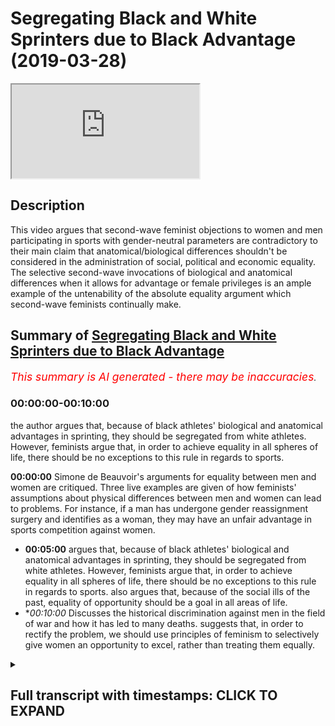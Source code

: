 # Segregating Black and White Sprinters due to Black Advantage (2019-03-28)

<iframe loading='lazy' allow='autoplay' src='https://www.youtube.com/embed/QAL5-zWYIz0'></iframe>

## Description

This video argues that second-wave feminist objections to women and men participating in sports with gender-neutral parameters are contradictory to their main claim that anatomical/biological differences shouldn't be considered in the administration of social, political and economic equality. The selective second-wave invocations of biological and anatomical differences when it allows for advantage or female privileges is an ample example of the untenability of the absolute equality argument which second-wave feminists continually make.

## Summary of [Segregating Black and White Sprinters due to Black Advantage](https://www.youtube.com/watch?v=QAL5-zWYIz0)


*<span style="color:red; font-size:125%">This summary is AI generated - there may be inaccuracies</span>. [](/)*

### <a onclick="modifyYTiframeseektime('0')">00:00:00-00:10:00</a>

 the author argues that, because of black athletes' biological and anatomical advantages in sprinting, they should be segregated from white athletes. However, feminists argue that, in order to achieve equality in all spheres of life, there should be no exceptions to this rule in regards to sports.

**<a onclick="modifyYTiframeseektime('0')">00:00:00</a>**  Simone de Beauvoir's arguments for equality between men and women are critiqued. Three live examples are given of how feminists' assumptions about physical differences between men and women can lead to problems. For instance, if a man has undergone gender reassignment surgery and identifies as a woman, they may have an unfair advantage in sports competition against women.
* **<a onclick="modifyYTiframeseektime('300')">00:05:00</a>** argues that, because of black athletes' biological and anatomical advantages in sprinting, they should be segregated from white athletes. However, feminists argue that, in order to achieve equality in all spheres of life, there should be no exceptions to this rule in regards to sports. also argues that, because of the social ills of the past, equality of opportunity should be a goal in all areas of life.
* **<a onclick="modifyYTiframeseektime('600')">00:10:00</a>* Discusses the historical discrimination against men in the field of war and how it has led to many deaths. suggests that, in order to rectify the problem, we should use principles of feminism to selectively give women an opportunity to excel, rather than treating them equally.

<details><summary><h2>Full transcript with timestamps: CLICK TO EXPAND</h2></summary>

<a onclick="modifyYTiframeseektime('0')">0:00:00</a> in examining especially second-wave  
<a onclick="modifyYTiframeseektime('3')">0:00:03</a> feminist ik discourse is clear the  
<a onclick="modifyYTiframeseektime('6')">0:00:06</a> premises the premises there are physical  
<a onclick="modifyYTiframeseektime('10')">0:00:10</a> differences Simone de Beauvoir makes  
<a onclick="modifyYTiframeseektime('13')">0:00:13</a> that candidly clear there are physical  
<a onclick="modifyYTiframeseektime('16')">0:00:16</a> differences between men and women we  
<a onclick="modifyYTiframeseektime('17')">0:00:17</a> know them we're not ignorant to them  
<a onclick="modifyYTiframeseektime('21')">0:00:21</a> she even mentions emotional differences  
<a onclick="modifyYTiframeseektime('24')">0:00:24</a> in her book the second sex and her  
<a onclick="modifyYTiframeseektime('27')">0:00:27</a> chapter on biology she says even  
<a onclick="modifyYTiframeseektime('29')">0:00:29</a> biological differences anatomical  
<a onclick="modifyYTiframeseektime('31')">0:00:31</a> differences physiological differences  
<a onclick="modifyYTiframeseektime('33')">0:00:33</a> psychological differences emotional  
<a onclick="modifyYTiframeseektime('35')">0:00:35</a> differences but the argument goes as  
<a onclick="modifyYTiframeseektime('37')">0:00:37</a> follows despite those differences there  
<a onclick="modifyYTiframeseektime('40')">0:00:40</a> should be equality does that make sense  
<a onclick="modifyYTiframeseektime('44')">0:00:44</a> so far so if a second-rate feminist  
<a onclick="modifyYTiframeseektime('46')">0:00:46</a> would say despite those differences  
<a onclick="modifyYTiframeseektime('50')">0:00:50</a> there should be equality afforded  
<a onclick="modifyYTiframeseektime('53')">0:00:53</a> what kind of equality political equality  
<a onclick="modifyYTiframeseektime('55')">0:00:55</a> social equality economic equality this  
<a onclick="modifyYTiframeseektime('61')">0:01:01</a> is pretty much in a nutshell what the  
<a onclick="modifyYTiframeseektime('64')">0:01:04</a> argument is now obviously one could  
<a onclick="modifyYTiframeseektime('66')">0:01:06</a> justifiably ask what's the proof of that  
<a onclick="modifyYTiframeseektime('69')">0:01:09</a> what's the evidence for that why should  
<a onclick="modifyYTiframeseektime('72')">0:01:12</a> that be the case how's that entailment  
<a onclick="modifyYTiframeseektime('75')">0:01:15</a> made from first principles Rousseff  
<a onclick="modifyYTiframeseektime('79')">0:01:19</a> supports how can you justify that  
<a onclick="modifyYTiframeseektime('83')">0:01:23</a> and that's really not a question that  
<a onclick="modifyYTiframeseektime('86')">0:01:26</a> there is any answer to frankly well that  
<a onclick="modifyYTiframeseektime('88')">0:01:28</a> there is any formula given for us on how  
<a onclick="modifyYTiframeseektime('91')">0:01:31</a> to answer those questions however and  
<a onclick="modifyYTiframeseektime('96')">0:01:36</a> this is moving on now to the second part  
<a onclick="modifyYTiframeseektime('98')">0:01:38</a> of the lecture which are to spend a  
<a onclick="modifyYTiframeseektime('99')">0:01:39</a> little bit of time on are we consistent  
<a onclick="modifyYTiframeseektime('105')">0:01:45</a> or are feminists consistent in  
<a onclick="modifyYTiframeseektime('109')">0:01:49</a> particular second where families are  
<a onclick="modifyYTiframeseektime('110')">0:01:50</a> they consistent in the application of  
<a onclick="modifyYTiframeseektime('114')">0:01:54</a> those principles now there are three  
<a onclick="modifyYTiframeseektime('117')">0:01:57</a> things three live examples I want to  
<a onclick="modifyYTiframeseektime('120')">0:02:00</a> give you to show you how problematic  
<a onclick="modifyYTiframeseektime('124')">0:02:04</a> these assumptions are for feminists the  
<a onclick="modifyYTiframeseektime('127')">0:02:07</a> first one relates and I'm sure many of  
<a onclick="modifyYTiframeseektime('129')">0:02:09</a> you might have been exposed to this it's  
<a onclick="modifyYTiframeseektime('133')">0:02:13</a> a big thing on the news now actually  
<a onclick="modifyYTiframeseektime('135')">0:02:15</a> that's why I'm bringing it up it's the  
<a onclick="modifyYTiframeseektime('136')">0:02:16</a> idea of transgendered sports now I'm not  
<a onclick="modifyYTiframeseektime('142')">0:02:22</a> sure if this is kind of them spill over  
<a onclick="modifyYTiframeseektime('144')">0:02:24</a> to Malaysia but this is certainly  
<a onclick="modifyYTiframeseektime('146')">0:02:26</a> something a hot topic in the West in  
<a onclick="modifyYTiframeseektime('149')">0:02:29</a> America and in the UK Western Europe the  
<a onclick="modifyYTiframeseektime('152')">0:02:32</a> question is say for instance you have  
<a onclick="modifyYTiframeseektime('154')">0:02:34</a> someone who identifies and who is  
<a onclick="modifyYTiframeseektime('157')">0:02:37</a> identified biologically as a man they do  
<a onclick="modifyYTiframeseektime('161')">0:02:41</a> a gender reassignment surgery and they  
<a onclick="modifyYTiframeseektime('164')">0:02:44</a> become self-identified as a woman okay  
<a onclick="modifyYTiframeseektime('170')">0:02:50</a> so they do a gender reassignment surgery  
<a onclick="modifyYTiframeseektime('171')">0:02:51</a> and then become self-identified as a  
<a onclick="modifyYTiframeseektime('174')">0:02:54</a> woman can they participate in sports  
<a onclick="modifyYTiframeseektime('178')">0:02:58</a> with women now second wave feminists on  
<a onclick="modifyYTiframeseektime('183')">0:03:03</a> the whole seem averse to the idea now  
<a onclick="modifyYTiframeseektime('186')">0:03:06</a> you can't make a generalization with  
<a onclick="modifyYTiframeseektime('188')">0:03:08</a> anything but big-time second wave  
<a onclick="modifyYTiframeseektime('190')">0:03:10</a> feminists like Germaine Greer who wrote  
<a onclick="modifyYTiframeseektime('192')">0:03:12</a> the book in 1971 the Female Eunuch  
<a onclick="modifyYTiframeseektime('195')">0:03:15</a> she's like one of the founding mothers  
<a onclick="modifyYTiframeseektime('199')">0:03:19</a> of feminism and she in an interview she  
<a onclick="modifyYTiframeseektime('203')">0:03:23</a> completely rejected the idea and guess  
<a onclick="modifyYTiframeseektime('206')">0:03:26</a> what she invoked she invoked anatomical  
<a onclick="modifyYTiframeseektime('210')">0:03:30</a> and biological advantage wait a minute  
<a onclick="modifyYTiframeseektime('214')">0:03:34</a> hold on now hold on now let me hear the  
<a onclick="modifyYTiframeseektime('220')">0:03:40</a> argument yes so the argument goes now  
<a onclick="modifyYTiframeseektime('224')">0:03:44</a> since the person and this is a very  
<a onclick="modifyYTiframeseektime('226')">0:03:46</a> sensible argument to me as a non  
<a onclick="modifyYTiframeseektime('229')">0:03:49</a> feminist right the argument goes since  
<a onclick="modifyYTiframeseektime('233')">0:03:53</a> men have anatomical biological  
<a onclick="modifyYTiframeseektime('237')">0:03:57</a> advantages hormonal advantages and even  
<a onclick="modifyYTiframeseektime('241')">0:04:01</a> having gone through that process and  
<a onclick="modifyYTiframeseektime('244')">0:04:04</a> then the assignment the gender  
<a onclick="modifyYTiframeseektime('246')">0:04:06</a> reassignment happens if they now compete  
<a onclick="modifyYTiframeseektime('249')">0:04:09</a> with women it will give them an unfair  
<a onclick="modifyYTiframeseektime('251')">0:04:11</a> advantage and it will give them an  
<a onclick="modifyYTiframeseektime('254')">0:04:14</a> entitled over privileged position in  
<a onclick="modifyYTiframeseektime('257')">0:04:17</a> that context wait a minute this is  
<a onclick="modifyYTiframeseektime('261')">0:04:21</a> important now I thought you said sex was  
<a onclick="modifyYTiframeseektime('265')">0:04:25</a> or not sex because that's a third wave  
<a onclick="modifyYTiframeseektime('268')">0:04:28</a> construct some say that sex is a social  
<a onclick="modifyYTiframeseektime('271')">0:04:31</a> construct Judith Butler hinted to this  
<a onclick="modifyYTiframeseektime('272')">0:04:32</a> in her book gender troubles 1990 but not  
<a onclick="modifyYTiframeseektime('275')">0:04:35</a> this some do say that I thought you said  
<a onclick="modifyYTiframeseektime('279')">0:04:39</a> gender was a social construct no and you  
<a onclick="modifyYTiframeseektime('286')">0:04:46</a> know it becomes even more problematic do  
<a onclick="modifyYTiframeseektime('289')">0:04:49</a> you know when it becomes more  
<a onclick="modifyYTiframeseektime('290')">0:04:50</a> problematic when we start to see so the  
<a onclick="modifyYTiframeseektime('295')">0:04:55</a> question is now should there be an  
<a onclick="modifyYTiframeseektime('296')">0:04:56</a> equality of opportunity for men and  
<a onclick="modifyYTiframeseektime('299')">0:04:59</a> women in certain sports should we or  
<a onclick="modifyYTiframeseektime('306')">0:05:06</a> should we segregate and separate them  
<a onclick="modifyYTiframeseektime('310')">0:05:10</a> you don't like segregation but you have  
<a onclick="modifyYTiframeseektime('313')">0:05:13</a> it in sports but no no it's justified  
<a onclick="modifyYTiframeseektime('316')">0:05:16</a> for anatomical and biological reasons so  
<a onclick="modifyYTiframeseektime('319')">0:05:19</a> you're saying they're on biological and  
<a onclick="modifyYTiframeseektime('321')">0:05:21</a> anatomical grounds you can justify  
<a onclick="modifyYTiframeseektime('324')">0:05:24</a> separation wait hold on now but men will  
<a onclick="modifyYTiframeseektime('328')">0:05:28</a> be given an advantage why don't you make  
<a onclick="modifyYTiframeseektime('332')">0:05:32</a> that argument in all context of  
<a onclick="modifyYTiframeseektime('334')">0:05:34</a> categories for instance if you look at  
<a onclick="modifyYTiframeseektime('337')">0:05:37</a> the hundred meter dash and I made this  
<a onclick="modifyYTiframeseektime('341')">0:05:41</a> argument before I make here again the  
<a onclick="modifyYTiframeseektime('343')">0:05:43</a> 100 meter sprints in the last 100 years  
<a onclick="modifyYTiframeseektime('345')">0:05:45</a> I don't know of one why  
<a onclick="modifyYTiframeseektime('348')">0:05:48</a> man who's won that no I don't know I  
<a onclick="modifyYTiframeseektime('353')">0:05:53</a> don't know one white man that's one that  
<a onclick="modifyYTiframeseektime('355')">0:05:55</a> it's dominated by black people not only  
<a onclick="modifyYTiframeseektime('358')">0:05:58</a> does black people West Africans and  
<a onclick="modifyYTiframeseektime('360')">0:06:00</a> Jamaicans should we separate the blacks  
<a onclick="modifyYTiframeseektime('364')">0:06:04</a> from the whites now if you say we  
<a onclick="modifyYTiframeseektime('368')">0:06:08</a> shouldn't separate the blacks from the  
<a onclick="modifyYTiframeseektime('370')">0:06:10</a> whites you're contradicting yourself you  
<a onclick="modifyYTiframeseektime('372')">0:06:12</a> know why because you said in cases where  
<a onclick="modifyYTiframeseektime('376')">0:06:16</a> there is biological and anatomical  
<a onclick="modifyYTiframeseektime('379')">0:06:19</a> advantages for one category of person  
<a onclick="modifyYTiframeseektime('382')">0:06:22</a> over another category of person there  
<a onclick="modifyYTiframeseektime('384')">0:06:24</a> should be separation so why should that  
<a onclick="modifyYTiframeseektime('386')">0:06:26</a> be the case only for gender why  
<a onclick="modifyYTiframeseektime('389')">0:06:29</a> shouldn't it also be the case for race  
<a onclick="modifyYTiframeseektime('391')">0:06:31</a> because you've recalled racist  
<a onclick="modifyYTiframeseektime('393')">0:06:33</a> this is selective invocation you see  
<a onclick="modifyYTiframeseektime('398')">0:06:38</a> they are not even consistent with their  
<a onclick="modifyYTiframeseektime('400')">0:06:40</a> principles these Africans are very good  
<a onclick="modifyYTiframeseektime('404')">0:06:44</a> at long-distance you know we have  
<a onclick="modifyYTiframeseektime('407')">0:06:47</a> someone called noir Farah very good  
<a onclick="modifyYTiframeseektime('409')">0:06:49</a> runner you know they have an advantage  
<a onclick="modifyYTiframeseektime('413')">0:06:53</a> East Africans birth early they have a  
<a onclick="modifyYTiframeseektime('416')">0:06:56</a> broadening advantage white people have  
<a onclick="modifyYTiframeseektime('418')">0:06:58</a> an advantage in something swimming and I  
<a onclick="modifyYTiframeseektime('421')">0:07:01</a> want to be controversial but I've never  
<a onclick="modifyYTiframeseektime('423')">0:07:03</a> seen a black man win that swimming race  
<a onclick="modifyYTiframeseektime('424')">0:07:04</a> I was at world market Michael Phelps how  
<a onclick="modifyYTiframeseektime('427')">0:07:07</a> many sons do you on it while we're gonna  
<a onclick="modifyYTiframeseektime('431')">0:07:11</a> separate the blacks from the whites  
<a onclick="modifyYTiframeseektime('432')">0:07:12</a> we're not going to separate the blacks  
<a onclick="modifyYTiframeseektime('434')">0:07:14</a> from the whites so what kind of  
<a onclick="modifyYTiframeseektime('436')">0:07:16</a> equalities you wanna so some feminists  
<a onclick="modifyYTiframeseektime('439')">0:07:19</a> would say we want equality of  
<a onclick="modifyYTiframeseektime('440')">0:07:20</a> opportunity and some would actually say  
<a onclick="modifyYTiframeseektime('443')">0:07:23</a> we want equality of outcome all right so  
<a onclick="modifyYTiframeseektime('450')">0:07:30</a> yeah some would say we want any quality  
<a onclick="modifyYTiframeseektime('454')">0:07:34</a> of opportunity but almost all feminists  
<a onclick="modifyYTiframeseektime('457')">0:07:37</a> would say that in fact so why don't you  
<a onclick="modifyYTiframeseektime('460')">0:07:40</a> have an equality of opportunity in  
<a onclick="modifyYTiframeseektime('462')">0:07:42</a> sports  
<a onclick="modifyYTiframeseektime('465')">0:07:45</a> why don't we arrange parameters that  
<a onclick="modifyYTiframeseektime('469')">0:07:49</a> mean that people of the same weights  
<a onclick="modifyYTiframeseektime('471')">0:07:51</a> whether they're men and women they go  
<a onclick="modifyYTiframeseektime('474')">0:07:54</a> together in competition we can do that  
<a onclick="modifyYTiframeseektime('480')">0:08:00</a> it's not difficult it's not difficult in  
<a onclick="modifyYTiframeseektime('484')">0:08:04</a> boxing for example you don't think  
<a onclick="modifyYTiframeseektime('487')">0:08:07</a> there's 75 kilogram women that's the  
<a onclick="modifyYTiframeseektime('489')">0:08:09</a> most popular category for men let's  
<a onclick="modifyYTiframeseektime('491')">0:08:11</a> bring them together right you want  
<a onclick="modifyYTiframeseektime('493')">0:08:13</a> equality of opportunity  
<a onclick="modifyYTiframeseektime('494')">0:08:14</a> no but that's advantage men but he said  
<a onclick="modifyYTiframeseektime('498')">0:08:18</a> the anatomical thing you see it is  
<a onclick="modifyYTiframeseektime('500')">0:08:20</a> really problematic  
<a onclick="modifyYTiframeseektime('501')">0:08:21</a> you have segregation acquiesce  
<a onclick="modifyYTiframeseektime('505')">0:08:25</a> segregation in some spheres where are  
<a onclick="modifyYTiframeseektime('511')">0:08:31</a> the feminists we needs we need a sign  
<a onclick="modifyYTiframeseektime('515')">0:08:35</a> against this seriously if your preview  
<a onclick="modifyYTiframeseektime('520')">0:08:40</a> are principally averse to a biological  
<a onclick="modifyYTiframeseektime('523')">0:08:43</a> anatomical arguments arranged parameters  
<a onclick="modifyYTiframeseektime('527')">0:08:47</a> which does not discriminate on gender in  
<a onclick="modifyYTiframeseektime('531')">0:08:51</a> the field of sports but they will never  
<a onclick="modifyYTiframeseektime('534')">0:08:54</a> do that because it's not about equality  
<a onclick="modifyYTiframeseektime('538')">0:08:58</a> it's about entitlement it's about where  
<a onclick="modifyYTiframeseektime('543')">0:09:03</a> can we find the advantages that's the  
<a onclick="modifyYTiframeseektime('546')">0:09:06</a> problem and this case becomes more  
<a onclick="modifyYTiframeseektime('550')">0:09:10</a> exacerbated when we look at war we need  
<a onclick="modifyYTiframeseektime('555')">0:09:15</a> to rectify the social ills problems of  
<a onclick="modifyYTiframeseektime('561')">0:09:21</a> the past patriarchal society and we need  
<a onclick="modifyYTiframeseektime('567')">0:09:27</a> to have equality of opportunity in all  
<a onclick="modifyYTiframeseektime('571')">0:09:31</a> spheres in all industries political  
<a onclick="modifyYTiframeseektime('573')">0:09:33</a> social and economic there should be  
<a onclick="modifyYTiframeseektime('576')">0:09:36</a> absolutely no exception to that but war  
<a onclick="modifyYTiframeseektime('581')">0:09:41</a> that entails death that entails injury  
<a onclick="modifyYTiframeseektime('586')">0:09:46</a> we don't really know about that one I've  
<a onclick="modifyYTiframeseektime('590')">0:09:50</a> never actually come across their  
<a onclick="modifyYTiframeseektime('594')">0:09:54</a> movements that aims to rectify a  
<a onclick="modifyYTiframeseektime('598')">0:09:58</a> historic accumulation of gender  
<a onclick="modifyYTiframeseektime('607')">0:10:07</a> discrimination against men in the field  
<a onclick="modifyYTiframeseektime('610')">0:10:10</a> of war almost every military in every  
<a onclick="modifyYTiframeseektime('614')">0:10:14</a> country in the world in all of history  
<a onclick="modifyYTiframeseektime('617')">0:10:17</a> has been male-dominated men have died  
<a onclick="modifyYTiframeseektime('621')">0:10:21</a> now if we're being honest we should say  
<a onclick="modifyYTiframeseektime('625')">0:10:25</a> that's a severe matriarchy you're forced  
<a onclick="modifyYTiframeseektime('630')">0:10:30</a> meant to be society inclined or forced  
<a onclick="modifyYTiframeseektime('633')">0:10:33</a> to kill themselves and fight themselves  
<a onclick="modifyYTiframeseektime('637')">0:10:37</a> so for the protection of the country so  
<a onclick="modifyYTiframeseektime('640')">0:10:40</a> on feminism if there's an equality of  
<a onclick="modifyYTiframeseektime('642')">0:10:42</a> opportunity we should address that  
<a onclick="modifyYTiframeseektime('644')">0:10:44</a> historic discrimination and we should  
<a onclick="modifyYTiframeseektime('648')">0:10:48</a> look at all the wars that men were  
<a onclick="modifyYTiframeseektime('651')">0:10:51</a> dominating the armies in them and we  
<a onclick="modifyYTiframeseektime('654')">0:10:54</a> should have female only conscription and  
<a onclick="modifyYTiframeseektime('658')">0:10:58</a> draft forcing the women to fight for the  
<a onclick="modifyYTiframeseektime('661')">0:11:01</a> men for at least the amount of time that  
<a onclick="modifyYTiframeseektime('664')">0:11:04</a> would equalize the historic imbalance no  
<a onclick="modifyYTiframeseektime('670')">0:11:10</a> but brother which are being flooded by  
<a onclick="modifyYTiframeseektime('680')">0:11:20</a> males men is that extra words the actual  
<a onclick="modifyYTiframeseektime('685')">0:11:25</a> maitreya watch before mecca for the meat  
<a onclick="modifyYTiframeseektime('689')">0:11:29</a> to go to Milan talks  
<a onclick="modifyYTiframeseektime('695')">0:11:35</a> what kind of things is what the most  
<a onclick="modifyYTiframeseektime('698')">0:11:38</a> part so if we're going  
<a onclick="modifyYTiframeseektime('700')">0:11:40</a> nobody quality first should we rectify  
<a onclick="modifyYTiframeseektime('704')">0:11:44</a> that the program is guys no it's just to  
<a onclick="modifyYTiframeseektime('709')">0:11:49</a> selective you choose want to be  
<a onclick="modifyYTiframeseektime('712')">0:11:52</a> absolutely equal and you choose you're  
<a onclick="modifyYTiframeseektime('715')">0:11:55</a> in session this is the problem so these  
<a onclick="modifyYTiframeseektime('719')">0:11:59</a> are some clear examples of  
<a onclick="modifyYTiframeseektime('722')">0:12:02</a> inconsistencies even using the first  
<a onclick="modifyYTiframeseektime('725')">0:12:05</a> principles of feminism even using  
<a onclick="modifyYTiframeseektime('728')">0:12:08</a> exactly what they're talking about  
</details>